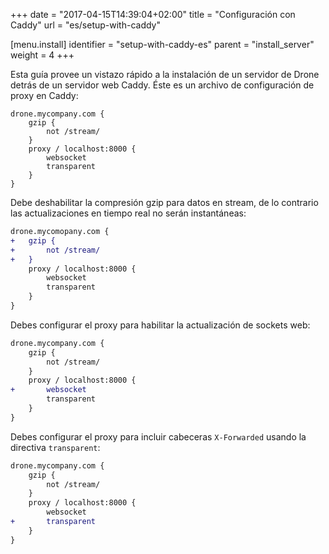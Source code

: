 +++
date = "2017-04-15T14:39:04+02:00"
title = "Configuración con Caddy"
url = "es/setup-with-caddy"

[menu.install]
  identifier = "setup-with-caddy-es"
  parent = "install_server"
  weight = 4
+++

Esta guía provee un vistazo rápido a la instalación de un servidor de Drone detrás de un servidor web Caddy. Éste es un archivo de configuración de proxy en Caddy:

```nohighlight
drone.mycompany.com {
    gzip {
        not /stream/
    }
    proxy / localhost:8000 {
        websocket
        transparent
    }
}
```

Debe deshabilitar la compresión gzip para datos en stream, de lo contrario las actualizaciones en tiempo real no serán instantáneas:

```diff
drone.mycomopany.com {
+   gzip {
+       not /stream/
+   }
    proxy / localhost:8000 {
        websocket
        transparent
    }
}
```

Debes configurar el proxy para habilitar la actualización de sockets web:

```diff
drone.mycompany.com {
    gzip {
        not /stream/
    }
    proxy / localhost:8000 {
+       websocket
        transparent
    }
}
```

Debes configurar el proxy para incluir cabeceras `X-Forwarded` usando la directiva `transparent`:

```diff
drone.mycompany.com {
    gzip {
        not /stream/
    }
    proxy / localhost:8000 {
        websocket
+       transparent
    }
}
```
